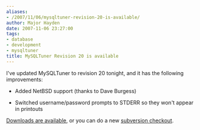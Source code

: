 ```yaml
---
aliases:
- /2007/11/06/mysqltuner-revision-20-is-available/
author: Major Hayden
date: 2007-11-06 23:27:00
tags:
- database
- development
- mysqltuner
title: MySQLTuner Revision 20 is available
---
```


I've updated MySQLTuner to revision 20 tonight, and it has the following improvements:

* Added NetBSD support (thanks to Dave Burgess)

* Switched username/password prompts to STDERR so they won't appear in printouts

[Downloads are available][1], or you can do a new [subversion checkout][2].

 [1]: http://rackerhacker.com/mysqltuner/
 [2]: http://tools.assembla.com/mysqltuner/